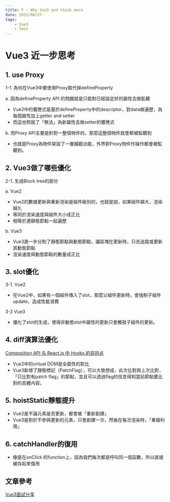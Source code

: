 ```yaml
---
title: F - Why Vue3 and think more
date: 2022/06/27
tags: 
    - Vue3
    - Test
---
```

# Vue3 近一步思考
## 1. use Proxy
1-1. 為何在Vue3中要使用Proxy取代掉defineProperty

a. 因為defineProperty API 的問題就是只能對已經設定好的屬性去做監聽
* Vue2中的響應式是基於defineProperty中的descriptor，對data做遍歷，為每個屬性加上getter and setter
* 而這也照就了「無法」為新屬性去做setter的響應式

b. 而Proxy API主要是針對一整個物件的，那麼這整個物件就會都被監聽到
* 也就是Proxy為物件架設了一層攔截功能，外界對Proxy物件作操作都會被監聽到。

## 2. Vue3做了哪些優化
2-1. 生成Block tree的部分

a. Vue2
* Vue2的數據更新與重新渲染是組件級別的，也就是說，如果組件越大，渲染越久
* 等同於渲染速度與組件大小成正比
* 相等於連靜態節點一起遍歷

b. Vue3
* Vue3進一步分割了靜態節點與動態節點，讓區塊在更新時，只去追蹤或更新其動態節點
* 渲染速度與動態節點的數量成正比

## 3. slot優化

3-1. Vue2
* 在Vue2中，如果有一個組件傳入了slot，那麼父組件更新時，會強制子組件update，造成性能浪費

3-2 Vue3
* 優化了slot的生成，使得非動態slot中屬性的更新只會觸發子組件的更新。

## 4. diff演算法優化
[Composition API 与 React.js 中 Hooks 的异同点](https://juejin.cn/post/7099822058879582245)
* Vue2中的virtual DOM是全面性的對比
* Vue3新增了靜態標記（PatchFlag），可以大致想成，此次比對與上次比對，「只比對有patch flag」的節點，並且可以透過flag的信息得知當前節點要比對的具體內容。

## 5. hoistStatic靜態提升
* Vue2是不論元素是否更新，都會被「重新創建」
* Vue3是對於不參與更新的元素，只會創建一次，然後在每次渲染時，「重複利用」

## 6. catchHandler的復用
* 像是在onClick 的function上，因為我們每次都是呼叫同一個函數，所以直接緩存起來復用

## 文章參考
[Vue3面試分享](https://zhuanlan.zhihu.com/p/335478785)
